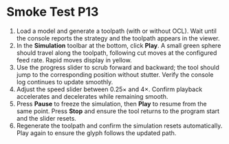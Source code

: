 # Smoke Test P13

1. Load a model and generate a toolpath (with or without OCL). Wait until the console reports the strategy and the toolpath appears in the viewer.
2. In the **Simulation** toolbar at the bottom, click **Play**. A small green sphere should travel along the toolpath, following cut moves at the configured feed rate. Rapid moves display in yellow.
3. Use the progress slider to scrub forward and backward; the tool should jump to the corresponding position without stutter. Verify the console log continues to update smoothly.
4. Adjust the speed slider between 0.25× and 4×. Confirm playback accelerates and decelerates while remaining smooth.
5. Press **Pause** to freeze the simulation, then **Play** to resume from the same point. Press **Stop** and ensure the tool returns to the program start and the slider resets.
6. Regenerate the toolpath and confirm the simulation resets automatically. Play again to ensure the glyph follows the updated path.
